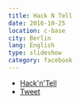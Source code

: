 ```yaml
---
title: Hack N Tell
date: 2016-10-25
location: c-base
city: Berlin
lang: English
type: slideshow
category: facebook 
---
```


- [Hack'n'Tell](https://docs.google.com/presentation/d/e/2PACX-1vR1Tz-G2fm9Nu0oe8lrAoG8aYCamT2kpZAn98B-AHP-ZNli88A4u5hOKrp-UMBDP4Iq2NP3Bl3xY0C5/pub?start=false&loop=false&slide=id.p) 
- [Tweet](https://twitter.com/_vecna/status/791002928211431424)
